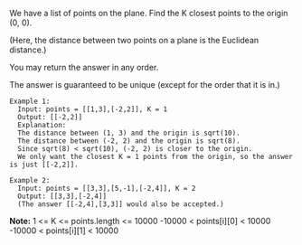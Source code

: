 We have a list of points on the plane.  Find the K closest points to the origin (0, 0).

(Here, the distance between two points on a plane is the Euclidean distance.)

You may return the answer in any order.  

The answer is guaranteed to be unique (except for the order that it is in.)

```
Example 1:
  Input: points = [[1,3],[-2,2]], K = 1
  Output: [[-2,2]]
  Explanation: 
  The distance between (1, 3) and the origin is sqrt(10).
  The distance between (-2, 2) and the origin is sqrt(8).
  Since sqrt(8) < sqrt(10), (-2, 2) is closer to the origin.
  We only want the closest K = 1 points from the origin, so the answer is just [[-2,2]].

Example 2:
  Input: points = [[3,3],[5,-1],[-2,4]], K = 2
  Output: [[3,3],[-2,4]]
  (The answer [[-2,4],[3,3]] would also be accepted.)
```  

**Note:**
  1 <= K <= points.length <= 10000
  -10000 < points[i][0] < 10000
  -10000 < points[i][1] < 10000
